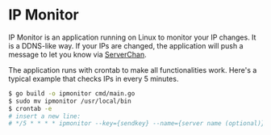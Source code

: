 # IP Monitor

IP Monitor is an application running on Linux to monitor your IP changes. It is
a DDNS-like way. If your IPs are changed, the application will push a message to
let you know via [ServerChan](https://sct.ftqq.com/).

The application runs with crontab to make all functionalities work. Here's a
typical example that checks IPs in every 5 minutes.

```bash
$ go build -o ipmonitor cmd/main.go
$ sudo mv ipmonitor /usr/local/bin
$ crontab -e
# insert a new line:
# */5 * * * * ipmonitor --key={sendkey} --name={server name (optional)} --heartbeat=true --devices={links (optional, e.g. "lo,enp0")}
```

